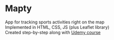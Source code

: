 # Mapty
App for tracking sports activities right on the map <br>
Implemented in HTML, CSS, JS (plus Leaflet library) <br>
Created step-by-step along with [Udemy course](https://ua.udemy.com/course/the-complete-javascript-course)

